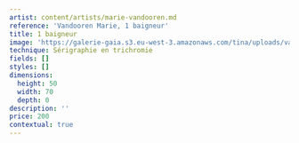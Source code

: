```yaml
---
artist: content/artists/marie-vandooren.md
reference: 'Vandooren Marie, 1 baigneur'
title: 1 baigneur
image: 'https://galerie-gaia.s3.eu-west-3.amazonaws.com/tina/uploads/vandooren-marie/galerie-gaia-marievandooren.sérigraphie trichromie.1baigneur.70x50.jpg'
technique: Sérigraphie en trichromie
fields: []
styles: []
dimensions:
  height: 50
  width: 70
  depth: 0
description: ''
price: 200
contextual: true
---
```


